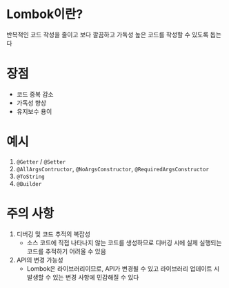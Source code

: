# Lombok이란?
반복적인 코드 작성을 줄이고 보다 깔끔하고 가독성 높은 코드를 작성할 수 있도록 돕는다

# 장점
- 코드 중복 감소
- 가독성 향상
- 유지보수 용이

# 예시
1. `@Getter` / `@Setter`
2. `@AllArgsContructor`, `@NoArgsConstructor`, `@RequiredArgsConstructor`
3. `@ToString`
4. `@Builder`

# 주의 사항
1. 디버깅 및 코드 추적의 복잡성
	- 소스 코드에 직접 나타나지 않는 코드를 생성하므로 디버깅 시에 실제 실행되는 코드를 추적하기 어려울 수 있음
2. API의 변경 가능성
	- Lombok은 라이브러리이므로, API가 변경될 수 있고 라이브러리 업데이트 시 발생할 수 있는 변경 사항에 민감해질 수 있다